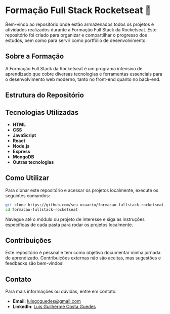 # Formação Full Stack Rocketseat 🚀

Bem-vindo ao repositório onde estão armazenados todos os projetos e atividades realizados durante a Formação Full Stack da Rocketseat. Este repositório foi criado para organizar e compartilhar o progresso dos estudos, bem como para servir como portfólio de desenvolvimento.

## Sobre a Formação

A Formação Full Stack da Rocketseat é um programa intensivo de aprendizado que cobre diversas tecnologias e ferramentas essenciais para o desenvolvimento web moderno, tanto no front-end quanto no back-end.

## Estrutura do Repositório



## Tecnologias Utilizadas

- **HTML**
- **CSS**
- **JavaScript**
- **React**
- **Node.js**
- **Express**
- **MongoDB**
- **Outras tecnologias**

## Como Utilizar

Para clonar este repositório e acessar os projetos localmente, execute os seguintes comandos:

```bash
git clone https://github.com/seu-usuario/formacao-fullstack-rocketseat.git
cd formacao-fullstack-rocketseat
```

Navegue até o módulo ou projeto de interesse e siga as instruções específicas de cada pasta para rodar os projetos localmente.

## Contribuições

Este repositório é pessoal e tem como objetivo documentar minha jornada de aprendizado. Contribuições externas não são aceitas, mas sugestões e feedbacks são bem-vindos!

## Contato

Para mais informações ou dúvidas, entre em contato:

- **Email**: luisgcguedes@gmail.com
- **LinkedIn**: [Luis Guilherme Costa Guedes](https://www.linkedin.com/in/luisgcostaguedes/)
